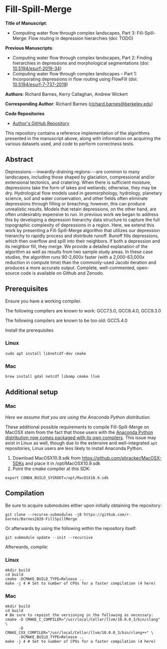 Fill-Spill-Merge
===========================================

**Title of Manuscript**:
 * Computing water flow through complex landscapes, Part 3: Fill-Spill-Merge: Flow routing in depression hierarchies (doi: TODO)

**Previous Manuscripts**:
 * Computing water flow through complex landscapes, Part 2: Finding hierarchies in depressions and morphological segmentations (doi: [10.5194/esurf-2019-34](https://doi.org/10.5194/esurf-2019-34))
 * Computing water flow through complex landscapes – Part 1: Incorporating depressions in flow routing using FlowFill (doi: [10.5194/esurf-7-737-2019](https://doi.org/10.5194/esurf-7-737-2019))

**Authors**: Richard Barnes, Kerry Callaghan, Andrew Wickert

**Corresponding Author**: Richard Barnes (richard.barnes@berkeley.edu)

**Code Repositories**
 * [Author's GitHub Repository](https://github.com/r-barnes/Barnes2020-FillSpillMerge)

This repository contains a reference implementation of the algorithms presented
in the manuscript above, along with information on acquiring the various
datasets used, and code to perform correctness tests.



Abstract
--------

Depressions---inwardly-draining regions---are common to many landscapes,
including those shaped by glaciation, compressional and/or extensional
tectonics, and cratering. When there is sufficient moisture, depressions take
the form of lakes and wetlands; otherwise, they may be dry. Hydrological flow
models used in geomorphology, hydrology, planetary science, soil and water
conservation, and other fields often eliminate depressions through filling or
breaching; however, this can produce unrealistic results. Models that retain
depressions, on the other hand, are often undesirably expensive to run. In
previous work we began to address this by developing a depression hierarchy data
structure to capture the full topographic complexity of depressions in a region.
Here, we extend this work by presenting a Fill-Spill-Merge algorithm that
utilizes our depression hierarchy to rapidly process and distribute runoff.
Runoff fills depressions, which then overflow and spill into their neighbors. If
both a depression and its neighbor fill, they merge. We provide a detailed
explanation of the algorithm as well as results from two sample study areas. In
these case studies, the algorithm runs 90-2,600x faster (with a 2,000-63,000x
reduction in compute time) than the commonly-used Jacobi iteration and produces
a more accurate output. Complete, well-commented, open-source code is available
on Github and Zenodo.


Prerequisites
-------------

Ensure you have a working compiler.

The following compilers are known to work: GCC7.5.0, GCC8.4.0, GCC9.3.0

The following compilers are known to be too old: GCC5.4.0

Install the prerequisites

### Linux

    sudo apt install libnetcdf-dev cmake

### Mac

    brew install gdal netcdf libomp cmake llvm

Additional setup
----------------

### Mac

*Here we assume that you are using the Anaconda Python distribution.*

These additional possible requirements to compile Fill-Spill-Merge on MacOSX stem from the fact that those users with the [Anaconda Python distribution now comes packaged with its own compilers](https://www.anaconda.com/blog/utilizing-the-new-compilers-in-anaconda-distribution-5). This issue may exist in Linux as well, though due to the extensive and well-integrated `apt` repositories, Linux users are less likely to install Anaconda Python.

1. Download MacOSX10.9.sdk from https://github.com/phracker/MacOSX-SDKs and place it in /opt/MacOSX10.9.sdk
2. Point the cmake compiler at this SDK:
```
export CONDA_BUILD_SYSROOT=/opt/MacOSX10.9.sdk
```

Compilation
-----------

Be sure to acquire submodules either upon initially obtaining the repository:

    git clone --recurse-submodules -j8 https://github.com/r-barnes/Barnes2020-FillSpillMerge

Or afterwards by using the following within the repository itself:

    git submodule update --init --recursive

Afterwards, compile:

### Linux

    mkdir build
    cd build
    cmake -DCMAKE_BUILD_TYPE=Release ..
    make -j 4 # Set to number of CPUs for a faster compilation (4 here)

### Mac

    mkdir build
    cd build
    # Be sure to repoint the versioning in the following as necessary:
    cmake -D CMAKE_C_COMPILER="/usr/local/Cellar/llvm/10.0.0_3/bin/clang" \
          -D CMAKE_CXX_COMPILER="/usr/local/Cellar/llvm/10.0.0_3/bin/clang++" \
          -DCMAKE_BUILD_TYPE=Release ..
    make -j 4 # Set to number of CPUs for a faster compilation (4 here)
